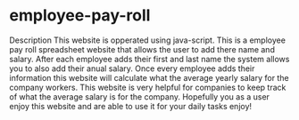 # employee-pay-roll

Description
This website is opperated using java-script.
 This is a employee pay roll spreadsheet website that allows the user to add there name and salary.
 After each employee adds their first and last name the system allows you to also add their anual salary.
 Once every employee adds their information this website will calculate what the average yearly salary for the company workers.
 This website is very helpful for companies to keep track of what the average salary is for the company.
 Hopefully you as a user enjoy this website and are able to use it for your daily tasks enjoy!


 
